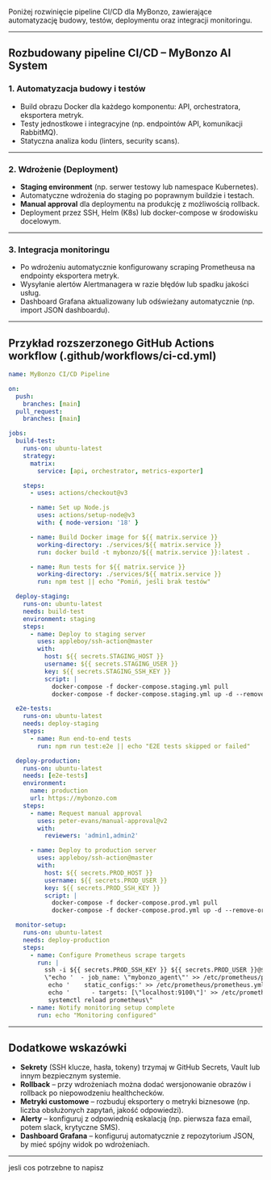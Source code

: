 Poniżej rozwinięcie pipeline CI/CD dla MyBonzo, zawierające automatyzację budowy, testów, deploymentu oraz integracji monitoringu.

***

## Rozbudowany pipeline CI/CD – MyBonzo AI System

### 1. Automatyzacja budowy i testów

- Build obrazu Docker dla każdego komponentu: API, orchestratora, eksportera metryk.
- Testy jednostkowe i integracyjne (np. endpointów API, komunikacji RabbitMQ).
- Statyczna analiza kodu (linters, security scans).

***

### 2. Wdrożenie (Deployment)

- **Staging environment** (np. serwer testowy lub namespace Kubernetes).
- Automatyczne wdrożenia do staging po poprawnym buildzie i testach.
- **Manual approval** dla deploymentu na produkcję z możliwością rollback.
- Deployment przez SSH, Helm (K8s) lub docker-compose w środowisku docelowym.

***

### 3. Integracja monitoringu

- Po wdrożeniu automatycznie konfigurowany scraping Prometheusa na endpointy eksportera metryk.
- Wysyłanie alertów Alertmanagera w razie błędów lub spadku jakości usług.
- Dashboard Grafana aktualizowany lub odświeżany automatycznie (np. import JSON dashboardu).

***

## Przykład rozszerzonego GitHub Actions workflow (.github/workflows/ci-cd.yml)

```yaml
name: MyBonzo CI/CD Pipeline

on:
  push:
    branches: [main]
  pull_request:
    branches: [main]

jobs:
  build-test:
    runs-on: ubuntu-latest
    strategy:
      matrix:
        service: [api, orchestrator, metrics-exporter]

    steps:
      - uses: actions/checkout@v3

      - name: Set up Node.js
        uses: actions/setup-node@v3
        with: { node-version: '18' }

      - name: Build Docker image for ${{ matrix.service }}
        working-directory: ./services/${{ matrix.service }}
        run: docker build -t mybonzo/${{ matrix.service }}:latest .

      - name: Run tests for ${{ matrix.service }}
        working-directory: ./services/${{ matrix.service }}
        run: npm test || echo "Pomiń, jeśli brak testów"

  deploy-staging:
    runs-on: ubuntu-latest
    needs: build-test
    environment: staging
    steps:
      - name: Deploy to staging server
        uses: appleboy/ssh-action@master
        with:
          host: ${{ secrets.STAGING_HOST }}
          username: ${{ secrets.STAGING_USER }}
          key: ${{ secrets.STAGING_SSH_KEY }}
          script: |
            docker-compose -f docker-compose.staging.yml pull
            docker-compose -f docker-compose.staging.yml up -d --remove-orphans

  e2e-tests:
    runs-on: ubuntu-latest
    needs: deploy-staging
    steps:
      - name: Run end-to-end tests
        run: npm run test:e2e || echo "E2E tests skipped or failed"

  deploy-production:
    runs-on: ubuntu-latest
    needs: [e2e-tests]
    environment:
      name: production
      url: https://mybonzo.com
    steps:
      - name: Request manual approval
        uses: peter-evans/manual-approval@v2
        with:
          reviewers: 'admin1,admin2'

      - name: Deploy to production server
        uses: appleboy/ssh-action@master
        with:
          host: ${{ secrets.PROD_HOST }}
          username: ${{ secrets.PROD_USER }}
          key: ${{ secrets.PROD_SSH_KEY }}
          script: |
            docker-compose -f docker-compose.prod.yml pull
            docker-compose -f docker-compose.prod.yml up -d --remove-orphans

  monitor-setup:
    runs-on: ubuntu-latest
    needs: deploy-production
    steps:
      - name: Configure Prometheus scrape targets
        run: |
          ssh -i ${{ secrets.PROD_SSH_KEY }} ${{ secrets.PROD_USER }}@${{ secrets.PROD_HOST }} \\
          \"echo '  - job_name: \"mybonzo_agent\"' >> /etc/prometheus/prometheus.yml && \\
           echo '    static_configs:' >> /etc/prometheus/prometheus.yml && \\
           echo '      - targets: [\"localhost:9100\"]' >> /etc/prometheus/prometheus.yml && \\
           systemctl reload prometheus\"
      - name: Notify monitoring setup complete
        run: echo "Monitoring configured"
```

***

## Dodatkowe wskazówki

- **Sekrety** (SSH klucze, hasła, tokeny) trzymaj w GitHub Secrets, Vault lub innym bezpiecznym systemie.
- **Rollback** – przy wdrożeniach można dodać wersjonowanie obrazów i rollback po niepowodzeniu healthchecków.
- **Metryki customowe** – rozbuduj eksportery o metryki biznesowe (np. liczba obsłużonych zapytań, jakość odpowiedzi).
- **Alerty** – konfiguruj z odpowiednią eskalacją (np. pierwsza faza email, potem slack, krytyczne SMS).
- **Dashboard Grafana** – konfiguruj automatycznie z repozytorium JSON, by mieć spójny widok po wdrożeniach.

***
jesli cos potrzebne to napisz
